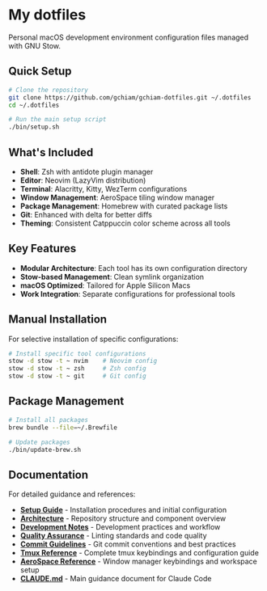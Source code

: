 # My dotfiles

Personal macOS development environment configuration files managed with GNU Stow.

## Quick Setup

```bash
# Clone the repository
git clone https://github.com/gchiam/gchiam-dotfiles.git ~/.dotfiles
cd ~/.dotfiles

# Run the main setup script
./bin/setup.sh
```

## What's Included

- **Shell**: Zsh with antidote plugin manager
- **Editor**: Neovim (LazyVim distribution)
- **Terminal**: Alacritty, Kitty, WezTerm configurations
- **Window Management**: AeroSpace tiling window manager
- **Package Management**: Homebrew with curated package lists
- **Git**: Enhanced with delta for better diffs
- **Theming**: Consistent Catppuccin color scheme across all tools

## Key Features

- **Modular Architecture**: Each tool has its own configuration directory
- **Stow-based Management**: Clean symlink organization
- **macOS Optimized**: Tailored for Apple Silicon Macs
- **Work Integration**: Separate configurations for professional tools

## Manual Installation

For selective installation of specific configurations:

```bash
# Install specific tool configurations
stow -d stow -t ~ nvim    # Neovim config
stow -d stow -t ~ zsh     # Zsh config
stow -d stow -t ~ git     # Git config
```

## Package Management

```bash
# Install all packages
brew bundle --file=~/.Brewfile

# Update packages
./bin/update-brew.sh
```

## Documentation

For detailed guidance and references:

- **[Setup Guide](docs/setup-guide.md)** - Installation procedures and
  initial configuration
- **[Architecture](docs/architecture.md)** - Repository structure and
  component overview
- **[Development Notes](docs/development-notes.md)** - Development practices
  and workflow
- **[Quality Assurance](docs/quality-assurance.md)** - Linting standards
  and code quality
- **[Commit Guidelines](docs/commit-guidelines.md)** - Git commit conventions
  and best practices
- **[Tmux Reference](docs/tmux-reference.md)** - Complete tmux keybindings
  and configuration guide
- **[AeroSpace Reference](docs/aerospace-reference.md)** - Window manager
  keybindings and workspace setup
- **[CLAUDE.md](./CLAUDE.md)** - Main guidance document for Claude Code
